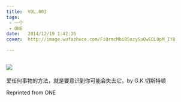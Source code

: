 ```yaml
---
title:	VOL.803
tags:
 - 一个
 - ONE
date:	2014/12/19 1:42:36
cover:	http://image.wufazhuce.com/FiQrmcMbiB5uzySuQwEQLOpM_IY8

---
```

![](http://image.wufazhuce.com/FiQrmcMbiB5uzySuQwEQLOpM_IY8)
---

爱任何事物的方法，就是要意识到你可能会失去它。by G.K.切斯特顿
 
Reprinted from ONE
